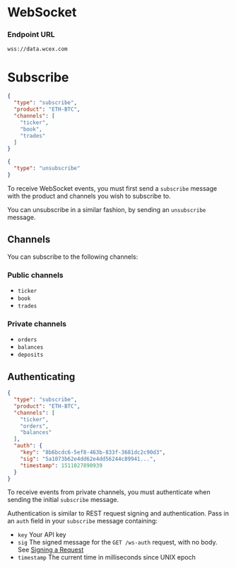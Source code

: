 <h1 id='WebSocket' class='section-header'>WebSocket</h1>

### Endpoint URL

`wss://data.wcex.com`

# Subscribe

```json
{
  "type": "subscribe",
  "product": "ETH-BTC",
  "channels": [
  	"ticker",
  	"book",
    "trades"
  ]
}
```

```json
{
  "type": "unsubscribe"
}
```

To receive WebSocket events, you must first send a `subscribe` message with the product and channels you wish to subscribe to.

You can unsubscribe in a similar fashion, by sending an `unsubscribe` message.

## Channels

You can subscribe to the following channels:

### Public channels

* `ticker`
* `book`
* `trades`

### Private channels

* `orders`
* `balances`
* `deposits`

## Authenticating

```json
{
  "type": "subscribe",
  "product": "ETH-BTC",
  "channels": [
  	"ticker",
  	"orders",
    "balances"
  ],
  "auth": {
  	"key": "8b6bcdc6-5ef8-463b-833f-3681dc2c90d3",
  	"sig": "5a1073b62e4dd62e4dd56244c89941...",
  	"timestamp": 1511027890939
  }
}
```

To receive events from private channels, you must authenticate when sending the initial `subscribe` message.

Authentication is similar to REST request signing and authentication. Pass in an `auth` field in your `subscribe` message containing:

* `key` Your API key
* `sig` The signed message for the `GET /ws-auth` request, with no body. See [Signing a Request](#signing-a-request)
* `timestamp` The current time in milliseconds since UNIX epoch
